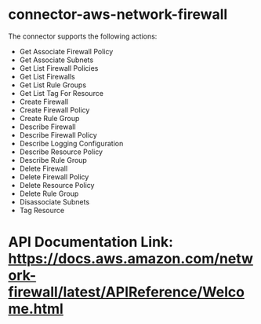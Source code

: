 # connector-aws-network-firewall

The connector supports the following actions:

* Get Associate Firewall Policy
* Get Associate Subnets
* Get List Firewall Policies
* Get List Firewalls
* Get List Rule Groups
* Get List Tag For Resource
* Create Firewall
* Create Firewall Policy
* Create Rule Group
* Describe Firewall
* Describe Firewall Policy
* Describe Logging Configuration
* Describe Resource Policy
* Describe Rule Group
* Delete Firewall
* Delete Firewall Policy
* Delete Resource Policy
* Delete Rule Group
* Disassociate Subnets
* Tag Resource


# API Documentation Link: https://docs.aws.amazon.com/network-firewall/latest/APIReference/Welcome.html
